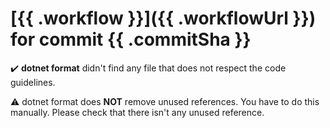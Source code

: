# [{{ .workflow }}]({{ .workflowUrl }}) for commit {{ .commitSha }}

:heavy_check_mark: **dotnet format** didn't find any file that does not respect the code guidelines.

:warning: dotnet format does **NOT** remove unused references. You have to do this manually. Please check that there isn't any unused reference.
